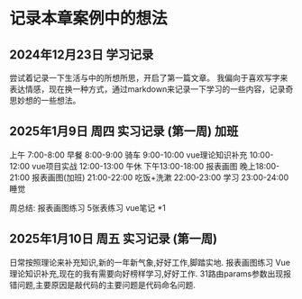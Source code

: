 # 记录本章案例中的想法

## 2024年12月23日 学习记录 
尝试着记录一下生活与中的所想所思，开启了第一篇文章。
我偏向于喜欢写字来表达情感，现在换一种方式，通过markdown来记录一下学习的一些内容，记录奇思妙想的一些想法。

## 2025年1月9日 周四 实习记录 (第一周) 加班
上午
    7:00-8:00  早餐
    8:00-9:00  骑车 
    9:00-10:00 vue理论知识补充
    10:00-12:00 vue项目实战
    12:00-13:00 午休
下午13:00-18:00 报表画图
晚上18:00-21:00 报表画图(加班)
    21:00-22:00 吃饭+洗漱
    22:00-23:00 学习
    23:00-24:00 睡觉


周总结:
    报表画图练习 5张表练习
    vue笔记 *1

## 2025年1月10日 周五 实习记录 (第一周) 
日常按照理论来补充知识,新的一年新气象,好好工作,脚踏实地.
报表画图练习 Vue理论知识补充,现在的我有需要向好榜样学习,好好工作.
31路由params参数出现报错问题,主要原因是敲代码的主要问题是代码命名问题.